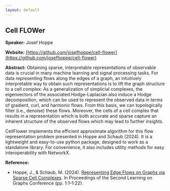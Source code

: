 ```yaml
---
layout: default
---
```


## Cell FLOWer

**Speaker:** Josef Hoppe

**Website:** [https://github.com/josefhoppe/cell-flower](https://github.com/josefhoppe/cell-flower)

**Abstract:** Obtaining sparse, interpretable representations of observable data is crucial in many machine learning and signal processing tasks. For data representing flows along the edges of a graph, an intuitively interpretable way to obtain such representations is to lift the graph structure to a cell complex: As a generalization of simplicial complexes, the eigenvectors of the associated Hodge-Laplacian also induce a Hodge decomposition, which can be used to represent the observed data in terms of gradient, curl, and harmonic flows. From this basis, we can topologically filter (i.e., denoise) these flows. Moreover, the cells of a cell complex that results in a representation which is both accurate and sparse capture an inherent structure of the observed flows which may lead to further insights.

CellFlower implements the efficient approximate algorithm for this flow representation problem presented in Hoppe and Schaub (2024). It is a lightweight and easy-to-use python package, designed to work as a standalone library. For convenience, it also includes utility methods for easy interoperability with NetworkX.

**Reference:**

 - Hoppe, J., & Schaub, M. (2024). [Representing Edge Flows on Graphs via Sparse Cell Complexes](https://proceedings.mlr.press/v231/hoppe24a.html). In Proceedings of the Second Learning on Graphs Conference (pp. 1:1–1:22).
